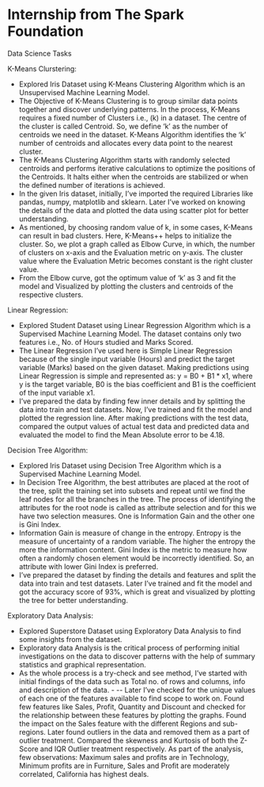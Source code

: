 # Internship from The Spark Foundation
Data Science Tasks

K-Means Clurstering:

- Explored Iris Dataset using K-Means Clustering Algorithm which is an Unsupervised Machine Learning Model.
- The Objective of K-Means Clustering is to group similar data points together and discover underlying patterns. In the process, K-Means requires a fixed number of Clusters i.e., (k) in a dataset. The centre of the cluster is called Centroid. So, we define ‘k’ as the number of centroids we need in the dataset. K-Means Algorithm identifies the ‘k’ number of centroids and allocates every data point to the nearest cluster.
- The K-Means Clustering Algorithm starts with randomly selected centroids and performs iterative calculations to optimize the positions of the Centroids. It halts either when the centroids are stabilized or when the defined number of iterations is achieved.
- In the given Iris dataset, initially, I’ve imported the required Libraries like pandas, numpy, matplotlib and sklearn. Later I’ve worked on knowing the details of the data and plotted the data using scatter plot for better understanding. 
- As mentioned, by choosing random value of k, in some cases, K-Means can result in bad clusters. Here, K-Means++ helps to initialize the cluster. So, we plot a graph called as Elbow Curve, in which, the number of clusters on x-axis and the Evaluation metric on y-axis. The cluster value where the Evaluation Metric becomes constant is the right cluster value. 
- From the Elbow curve, got the optimum value of ‘k’ as 3 and fit the model and Visualized by plotting the clusters and centroids of the respective clusters.


Linear Regression:

- Explored Student Dataset using Linear Regression Algorithm which is a Supervised Machine Learning Model. The dataset contains only two features i.e., No. of Hours studied and Marks Scored.
- The Linear Regression I’ve used here is Simple Linear Regression because of the single input variable (Hours) and predict the target variable (Marks) based on the given dataset. Making predictions using Linear Regression is simple and represented as:  y = B0 + B1 * x1, where y is the target variable, B0 is the bias coefficient and B1 is the coefficient of the input variable x1.
- I’ve prepared the data by finding few inner details and by splitting the data into train and test datasets. Now, I’ve trained and fit the model and plotted the regression line. After making predictions with the test data, compared the output values of actual test data and predicted data and evaluated the model to find the Mean Absolute error to be 4.18. 


Decision Tree Algorithm:

- Explored Iris Dataset using Decision Tree Algorithm which is a Supervised Machine Learning Model.
- In Decision Tree Algorithm, the best attributes are placed at the root of the tree, split the training set into subsets and repeat until we find the leaf nodes for all the branches in the tree. The process of identifying the attributes for the root node is called as attribute selection and for this we have two selection measures. One is Information Gain and the other one is Gini Index.
- Information Gain is measure of change in the entropy. Entropy is the measure of uncertainty of a random variable. The higher the entropy the more the information content.  Gini Index is the metric to measure how often a randomly chosen element would be incorrectly identified. So, an attribute with lower Gini Index is preferred. 
- I’ve prepared the dataset by finding the details and features and split the data into train and test datasets. Later I’ve trained and fit the model and got the accuracy score of 93%, which is great and visualized by plotting the tree for better understanding.


Exploratory Data Analysis:

- Explored Superstore Dataset using Exploratory Data Analysis to find some insights from the dataset.
- Exploratory data Analysis is the critical process of performing initial investigations on the data to discover patterns with the help of summary statistics and graphical representation.
- As the whole process is a try-check and see method, I’ve started with initial findings of the data such as Total no. of rows and columns, info and description of the data. - -- Later I’ve checked for the unique values of each one of the features available to find scope to work on. Found few features like Sales, Profit, Quantity and Discount and checked for the relationship between these features by plotting the graphs. Found the impact on the Sales feature with the different Regions and sub-regions. Later found outliers in the data and removed them as a part of outlier treatment. Compared the skewness and Kurtosis of both the Z-Score and IQR Outlier treatment respectively. As part of the analysis, few observations: Maximum sales and profits are in Technology, Minimum profits are in Furniture, Sales and Profit are moderately correlated, California has highest deals. 
